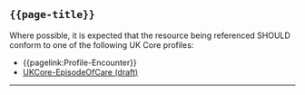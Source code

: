## <code>{{page-title}}</code>

Where possible, it is expected that the resource being referenced SHOULD conform to one of the following UK Core profiles:
- {{pagelink:Profile-Encounter}}
- [UKCore-EpisodeOfCare (draft)](https://simplifier.net/guide/UKCoreImplementationGuideAssetsinDevelopment/Home/ProfilesandExtensions/Profile-UKCore-EpisodeOfCare?version=current)

---